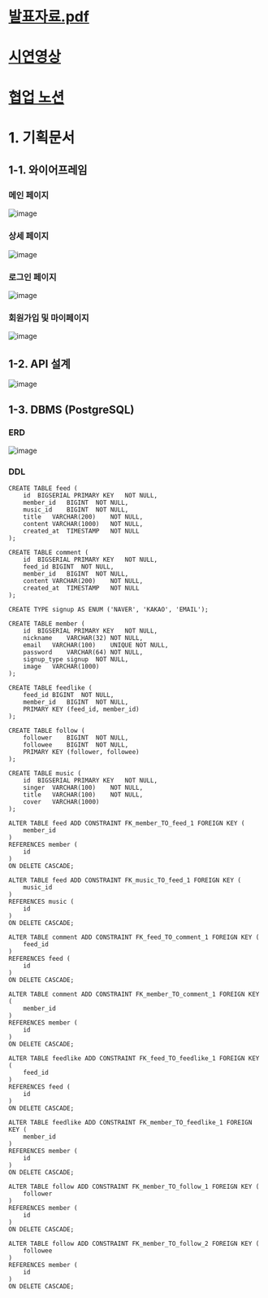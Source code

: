 # [발표자료.pdf](https://github.com/user-attachments/files/15512637/NewsFeed.PPT.pdf)              
# [시연영상](https://www.youtube.com/watch?v=L8JOhpif_mQ)         
# [협업 노션](https://www.notion.so/teamsparta/4-738be2ef42814995ace23e6298db6d1e)         

# 1. 기획문서
## 1-1. 와이어프레임
### 메인 페이지
![image](https://github.com/Kids-of-StrawberryRabbit/NewsFeed/assets/47583083/2553654e-94f2-4c53-891c-a958d46aa75a)
### 상세 페이지
![image](https://github.com/Kids-of-StrawberryRabbit/NewsFeed/assets/47583083/53c34069-f106-4334-86af-e4ae11a94e66)
### 로그인 페이지
![image](https://github.com/Kids-of-StrawberryRabbit/NewsFeed/assets/47583083/2149e3ea-a45d-4614-8b98-91e3ec62fdb7)
### 회원가입 및 마이페이지
![image](https://github.com/Kids-of-StrawberryRabbit/NewsFeed/assets/47583083/78f77064-6a37-48da-8504-95db5a19669d)
## 1-2. API 설계
![image](https://github.com/Kids-of-StrawberryRabbit/NewsFeed/assets/47583083/0e1858b0-f29d-466e-b7a7-fc3351e9fb54)
## 1-3. DBMS (PostgreSQL)
### ERD
![image](https://github.com/Kids-of-StrawberryRabbit/NewsFeed/assets/47583083/93c53040-44a1-4fa6-9332-7578f36095fb)
### DDL
```
CREATE TABLE feed (
	id	BIGSERIAL PRIMARY KEY	NOT NULL,
	member_id	BIGINT	NOT NULL,
	music_id	BIGINT	NOT NULL,
	title	VARCHAR(200)	NOT NULL,
	content	VARCHAR(1000)	NOT NULL,
	created_at	TIMESTAMP	NOT NULL
);

CREATE TABLE comment (
	id	BIGSERIAL PRIMARY KEY	NOT NULL,
	feed_id	BIGINT	NOT NULL,
	member_id	BIGINT	NOT NULL,
	content	VARCHAR(200)	NOT NULL,
	created_at	TIMESTAMP	NOT NULL
);

CREATE TYPE signup AS ENUM ('NAVER', 'KAKAO', 'EMAIL');

CREATE TABLE member (
	id	BIGSERIAL PRIMARY KEY	NOT NULL,
	nickname	VARCHAR(32)	NOT NULL,
	email	VARCHAR(100)	UNIQUE NOT NULL,
	password	VARCHAR(64)	NOT NULL,
	signup_type	signup	NOT NULL,
	image	VARCHAR(1000)
);

CREATE TABLE feedlike (
	feed_id	BIGINT	NOT NULL,
	member_id	BIGINT	NOT NULL,
	PRIMARY KEY (feed_id, member_id)
);

CREATE TABLE follow (
	follower	BIGINT	NOT NULL,
	followee	BIGINT	NOT NULL,
	PRIMARY KEY (follower, followee)
);

CREATE TABLE music (
	id	BIGSERIAL PRIMARY KEY	NOT NULL,
	singer	VARCHAR(100)	NOT NULL,
	title	VARCHAR(100)	NOT NULL,
	cover	VARCHAR(1000)
);

ALTER TABLE feed ADD CONSTRAINT FK_member_TO_feed_1 FOREIGN KEY (
	member_id
)
REFERENCES member (
	id
)
ON DELETE CASCADE;

ALTER TABLE feed ADD CONSTRAINT FK_music_TO_feed_1 FOREIGN KEY (
	music_id
)
REFERENCES music (
	id
)
ON DELETE CASCADE;

ALTER TABLE comment ADD CONSTRAINT FK_feed_TO_comment_1 FOREIGN KEY (
	feed_id
)
REFERENCES feed (
	id
)
ON DELETE CASCADE;

ALTER TABLE comment ADD CONSTRAINT FK_member_TO_comment_1 FOREIGN KEY (
	member_id
)
REFERENCES member (
	id
)
ON DELETE CASCADE;

ALTER TABLE feedlike ADD CONSTRAINT FK_feed_TO_feedlike_1 FOREIGN KEY (
	feed_id
)
REFERENCES feed (
	id
)
ON DELETE CASCADE;

ALTER TABLE feedlike ADD CONSTRAINT FK_member_TO_feedlike_1 FOREIGN KEY (
	member_id
)
REFERENCES member (
	id
)
ON DELETE CASCADE;

ALTER TABLE follow ADD CONSTRAINT FK_member_TO_follow_1 FOREIGN KEY (
	follower
)
REFERENCES member (
	id
)
ON DELETE CASCADE;

ALTER TABLE follow ADD CONSTRAINT FK_member_TO_follow_2 FOREIGN KEY (
	followee
)
REFERENCES member (
	id
)
ON DELETE CASCADE;
```
